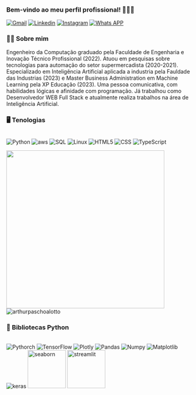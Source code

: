 ### Bem-vindo ao meu perfil profissional! 🙋🏻‍♂️

[![Gmail](https://img.shields.io/badge/Gmail-D14836?style=for-the-badge&logo=gmail&logoColor=white)](eng.arthurpaschoalotto@gmail.com)
[![Linkedin](https://img.shields.io/badge/LinkedIn-0077B5?style=for-the-badge&logo=linkedin&logoColor=white)](https://www.linkedin.com/in/arthur-paschoalotto-488839174/)
[![Instagram](https://img.shields.io/badge/Instagram-E4405F?style=for-the-badge&logo=instagram&logoColor=white)](https://www.instagram.com/paschoalothur/)
[![Whats APP](https://img.shields.io/badge/WhatsApp-25D366?style=for-the-badge&logo=whatsapp&logoColor=white)](https://wa.me/44999165322)

### 🧑‍💻 Sobre mim

Engenheiro da Computação graduado pela Faculdade de Engenharia e Inovação Técnico Profissional (2022). Atuou em pesquisas sobre tecnologias para automação do setor supermercadista (2020-2021). Especializado em Inteligência Artificial aplicada a industria pela Fauldade das Industrias (2023) e Master Business Administration em Machine Learning pela XP Educação (2023). Uma pessoa comunicativa, com habilidades lógicas e afinidade com programação. Já trabalhou como Desenvolvedor WEB Full Stack e atualmente realiza trabalhos na área de Inteligência Artificial.

### 🖥 Tenologias

<div style="display: inline_block"><br/>
    <img algin="center" alt="Python" src="https://img.shields.io/badge/Python-14354C?style=for-the-badge&logo=python&logoColor=white">
    <img algin="center" alt="aws" src="https://img.shields.io/badge/Amazon_AWS-232F3E?style=for-the-badge&logo=amazon-aws&logoColor=white">
    <img algin="center" alt="SQL" src="https://img.shields.io/badge/PostgreSQL-316192?style=for-the-badge&logo=postgresql&logoColor=white">
    <img algin="center" alt="Linux" src="https://img.shields.io/badge/Linux-FCC624?style=for-the-badge&logo=linux&logoColor=black">
    <img algin="center" alt="HTML5" src="https://img.shields.io/badge/HTML5-E34F26?style=for-the-badge&logo=html5&logoColor=white">
    <img algin="center" alt="CSS" src="https://img.shields.io/badge/CSS-239120?&style=for-the-badge&logo=css3&logoColor=white">
    <img algin="center" alt="TypeScript" src="https://img.shields.io/badge/TypeScript-007ACC?style=for-the-badge&logo=typescript&logoColor=white">
</div>

<p>
  <img src="https://github-readme-stats.vercel.app/api/top-langs/?username=arthurpaschoalotto&hide_progress=true" width="415">
  <img src="http://github-readme-streak-stats.herokuapp.com?user=arthurpaschoalotto&theme=white" alt="arthurpaschoalotto" />
</p>

### 🤖 Bibliotecas Python

<div style="display: inline_block"><br/>
    <img algin="center" alt="Pythorch" src="https://img.shields.io/badge/PyTorch-%23EE4C2C.svg?style=for-the-badge&logo=PyTorch&logoColor=white">
    <img algin="center" alt="TensorFlow" src="https://img.shields.io/badge/TensorFlow-%23FF6F00.svg?style=for-the-badge&logo=TensorFlow&logoColor=white">
    <img algin="center" alt="Plotly" src="https://img.shields.io/badge/Plotly-%233F4F75.svg?style=for-the-badge&logo=plotly&logoColor=white">
    <img algin="center" alt="Pandas" src="https://img.shields.io/badge/pandas-%23150458.svg?style=for-the-badge&logo=pandas&logoColor=white">
    <img algin="center" alt="Numpy" src="https://img.shields.io/badge/numpy-%23013243.svg?style=for-the-badge&logo=numpy&logoColor=white">
    <img algin="center" alt="Matplotlib" src="https://img.shields.io/badge/Matplotlib-%23ffffff.svg?style=for-the-badge&logo=Matplotlib&logoColor=black">
    <img algin="center" alt="keras" src="https://img.shields.io/badge/Keras-%23D00000.svg?style=for-the-badge&logo=Keras&logoColor=white">
    <img algin="center" alt="seaborn" src="https://seaborn.pydata.org/_images/logo-wide-lightbg.svg" width="100">
    <img algin="center" alt="streamlit" src="https://streamlit.io/images/brand/streamlit-logo-secondary-colormark-darktext.png" width="100">
</div>
